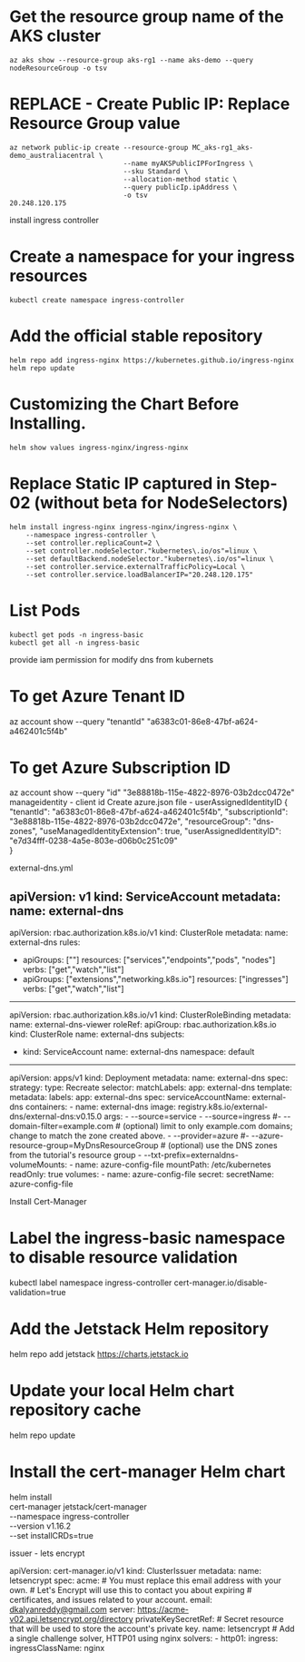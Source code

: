 # Get the resource group name of the AKS cluster 
    az aks show --resource-group aks-rg1 --name aks-demo --query nodeResourceGroup -o tsv

# REPLACE - Create Public IP: Replace Resource Group value
    az network public-ip create --resource-group MC_aks-rg1_aks-demo_australiacentral \
                                --name myAKSPublicIPForIngress \
                                --sku Standard \
                                --allocation-method static \
                                --query publicIp.ipAddress \
                                -o tsv
    20.248.120.175

install ingress controller

# Create a namespace for your ingress resources
    kubectl create namespace ingress-controller

# Add the official stable repository
    helm repo add ingress-nginx https://kubernetes.github.io/ingress-nginx
    helm repo update

#  Customizing the Chart Before Installing. 
    helm show values ingress-nginx/ingress-nginx


# Replace Static IP captured in Step-02 (without beta for NodeSelectors)
    helm install ingress-nginx ingress-nginx/ingress-nginx \
        --namespace ingress-controller \
        --set controller.replicaCount=2 \
        --set controller.nodeSelector."kubernetes\.io/os"=linux \
        --set defaultBackend.nodeSelector."kubernetes\.io/os"=linux \
        --set controller.service.externalTrafficPolicy=Local \
        --set controller.service.loadBalancerIP="20.248.120.175"     

# List Pods
    kubectl get pods -n ingress-basic
    kubectl get all -n ingress-basic

provide iam permission for modify dns from kubernets
# To get Azure Tenant ID
az account show --query "tenantId"
"a6383c01-86e8-47bf-a624-a462401c5f4b"
# To get Azure Subscription ID
az account show --query "id"
"3e88818b-115e-4822-8976-03b2dcc0472e"
manageidentity - client id
Create azure.json file - userAssignedIdentityID
{
  "tenantId": "a6383c01-86e8-47bf-a624-a462401c5f4b",
  "subscriptionId": "3e88818b-115e-4822-8976-03b2dcc0472e",
  "resourceGroup": "dns-zones", 
  "useManagedIdentityExtension": true,
  "userAssignedIdentityID": "e7d34fff-0238-4a5e-803e-d06b0c251c09"  
}

external-dns.yml

apiVersion: v1
kind: ServiceAccount
metadata:
  name: external-dns
---
apiVersion: rbac.authorization.k8s.io/v1
kind: ClusterRole
metadata:
  name: external-dns
rules:
  - apiGroups: [""]
    resources: ["services","endpoints","pods", "nodes"]
    verbs: ["get","watch","list"]
  - apiGroups: ["extensions","networking.k8s.io"]
    resources: ["ingresses"]
    verbs: ["get","watch","list"]
---
apiVersion: rbac.authorization.k8s.io/v1
kind: ClusterRoleBinding
metadata:
  name: external-dns-viewer
roleRef:
  apiGroup: rbac.authorization.k8s.io
  kind: ClusterRole
  name: external-dns
subjects:
  - kind: ServiceAccount
    name: external-dns
    namespace: default
---
apiVersion: apps/v1
kind: Deployment
metadata:
  name: external-dns
spec:
  strategy:
    type: Recreate
  selector:
    matchLabels:
      app: external-dns
  template:
    metadata:
      labels:
        app: external-dns
    spec:
      serviceAccountName: external-dns
      containers:
        - name: external-dns 
          image: registry.k8s.io/external-dns/external-dns:v0.15.0
          args:
            - --source=service
            - --source=ingress
            #- --domain-filter=example.com # (optional) limit to only example.com domains; change to match the zone created above.
            - --provider=azure
            #- --azure-resource-group=MyDnsResourceGroup # (optional) use the DNS zones from the tutorial's resource group
            - --txt-prefix=externaldns-
          volumeMounts:
            - name: azure-config-file
              mountPath: /etc/kubernetes
              readOnly: true
      volumes:
        - name: azure-config-file
          secret:
            secretName: azure-config-file


Install Cert-Manager 

# Label the ingress-basic namespace to disable resource validation
kubectl label namespace ingress-controller cert-manager.io/disable-validation=true

# Add the Jetstack Helm repository
helm repo add jetstack https://charts.jetstack.io

# Update your local Helm chart repository cache
helm repo update

# Install the cert-manager Helm chart
helm install \
  cert-manager jetstack/cert-manager \
  --namespace ingress-controller \
  --version v1.16.2 \
  --set installCRDs=true





issuer - lets encrypt

apiVersion: cert-manager.io/v1
kind: ClusterIssuer
metadata:
  name: letsencrypt
spec:
  acme:
    # You must replace this email address with your own.
    # Let's Encrypt will use this to contact you about expiring
    # certificates, and issues related to your account.
    email: dkalyanreddy@gmail.com
    server: https://acme-v02.api.letsencrypt.org/directory
    privateKeySecretRef:
      # Secret resource that will be used to store the account's private key.
      name: letsencrypt
    # Add a single challenge solver, HTTP01 using nginx
    solvers:
    - http01:
        ingress:
          ingressClassName: nginx            

